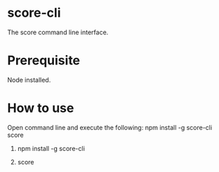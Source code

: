 # score-cli
The score command line interface.

# Prerequisite
Node installed.

# How to use
Open command line and execute the following:
npm install -g score-cli
score
1. npm install -g score-cli

2. score

